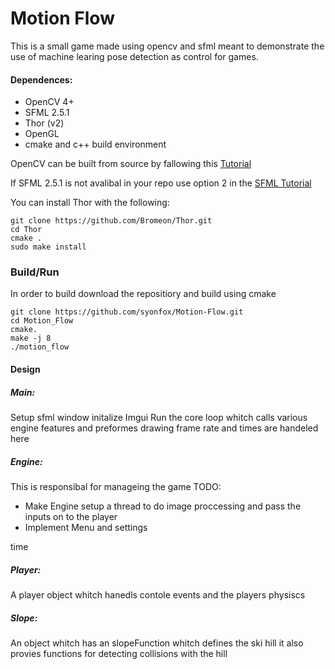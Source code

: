 
# Motion Flow

This is a small game made using opencv and sfml meant to demonstrate the
use of machine learing pose detection as control for games.  

#### Dependences:

* OpenCV 4+
* SFML 2.5.1
* Thor (v2)
* OpenGL
* cmake and c++ build environment

OpenCV can be built from source by fallowing this [Tutorial](https://docs.opencv.org/3.4/d7/d9f/tutorial_linux_install.html)

If SFML 2.5.1 is not avalibal in your repo use option 2 in the [SFML Tutorial](https://www.sfml-dev.org/tutorials/2.5/start-linux.php) 

You can install Thor with the following:
```
git clone https://github.com/Bromeon/Thor.git
cd Thor
cmake .
sudo make install
```

### Build/Run
In order to build download the repositiory and build using cmake
```
git clone https://github.com/syonfox/Motion-Flow.git
cd Motion_Flow
cmake.
make -j 8
./motion_flow
```

#### Design
##### Main:
Setup sfml window
initalize Imgui
Run the core loop whitch calls various engine features and preformes drawing
frame rate and times are handeled here

##### Engine:
This is responsibal for manageing the game
TODO: 
- Make Engine setup a thread to do image proccessing and pass the inputs on to the player
- Implement Menu and settings

time
##### Player:
A player object whitch hanedls contole events and the players physiscs

##### Slope:
An object whitch has an slopeFunction whitch defines the ski hill
it also provies functions for detecting collisions with the hill

